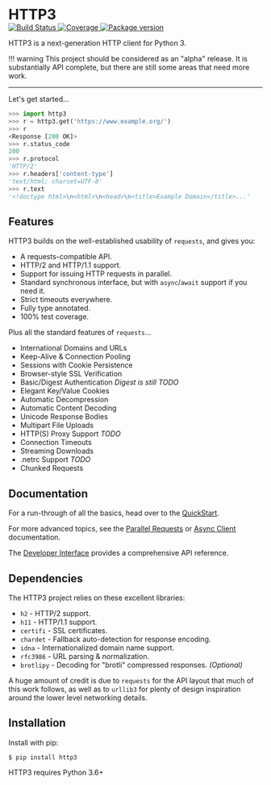 <h1 style="margin: 0">HTTP3</h1>

<a href="https://travis-ci.org/encode/http3">
    <img src="https://travis-ci.org/encode/http3.svg?branch=master" alt="Build Status">
</a>
<a href="https://codecov.io/gh/encode/http3">
    <img src="https://codecov.io/gh/encode/http3/branch/master/graph/badge.svg" alt="Coverage">
</a>
<a href="https://pypi.org/project/http3/">
    <img src="https://badge.fury.io/py/http3.svg" alt="Package version">
</a>

HTTP3 is a next-generation HTTP client for Python 3.

!!! warning
    This project should be considered as an "alpha" release. It is substantially
    API complete, but there are still some areas that need more work.

---

Let's get started...

```python
>>> import http3
>>> r = http3.get('https://www.example.org/')
>>> r
<Response [200 OK]>
>>> r.status_code
200
>>> r.protocol
'HTTP/2'
>>> r.headers['content-type']
'text/html; charset=UTF-8'
>>> r.text
'<!doctype html>\n<html>\n<head>\n<title>Example Domain</title>...'
```

## Features

HTTP3 builds on the well-established usability of `requests`, and gives you:

* A requests-compatible API.
* HTTP/2 and HTTP/1.1 support.
* Support for issuing HTTP requests in parallel.
* Standard synchronous interface, but with `async`/`await` support if you need it.
* Strict timeouts everywhere.
* Fully type annotated.
* 100% test coverage.

Plus all the standard features of `requests`...

* International Domains and URLs
* Keep-Alive & Connection Pooling
* Sessions with Cookie Persistence
* Browser-style SSL Verification
* Basic/Digest Authentication *Digest is still TODO*
* Elegant Key/Value Cookies
* Automatic Decompression
* Automatic Content Decoding
* Unicode Response Bodies
* Multipart File Uploads
* HTTP(S) Proxy Support *TODO*
* Connection Timeouts
* Streaming Downloads
* .netrc Support *TODO*
* Chunked Requests

## Documentation

For a run-through of all the basics, head over to the [QuickStart](quickstart.md).

For more advanced topics, see the [Parallel Requests](parallel.md) or [Async Client](async.md) documentation.

The [Developer Interface](api.md) provides a comprehensive API reference.

## Dependencies

The HTTP3 project relies on these excellent libraries:

* `h2` - HTTP/2 support.
* `h11` - HTTP/1.1 support.
* `certifi` - SSL certificates.
* `chardet` - Fallback auto-detection for response encoding.
* `idna` - Internationalized domain name support.
* `rfc3986` - URL parsing & normalization.
* `brotlipy` - Decoding for "brotli" compressed responses. *(Optional)*

A huge amount of credit is due to `requests` for the API layout that
much of this work follows, as well as to `urllib3` for plenty of design
inspiration around the lower level networking details.

## Installation

Install with pip:

```shell
$ pip install http3
```

HTTP3 requires Python 3.6+
